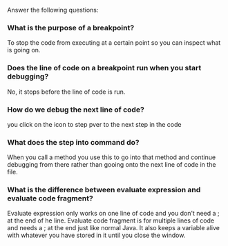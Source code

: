 Answer the following questions:
### What is the purpose of a breakpoint?
To stop the code from executing at a certain point so you can inspect what is going on.

### Does the line of code on a breakpoint run when you start debugging?
No, it stops before the line of code is run.

### How do we debug the next line of code?
you click on the icon to step pver to the next step in the code

### What does the step into command do?
When you call a method you use this to go into that method and continue debugging from there rather than  gooing onto the next line of code in the file.

### What is the difference between evaluate expression and evaluate code fragment?
Evaluate expression only works on one line of code and you don't need a ; at the end of he line.  Evaluate code fragment is for multiple lines of code and needs a ; at the end just like normal Java.  It also keeps a variable alive with whatever you have stored in it until you close the window.
